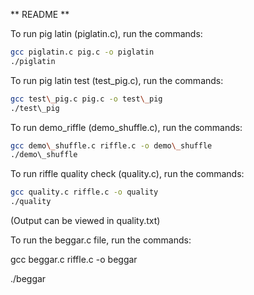 \*\* README \*\*

  

To run pig latin (piglatin.c), run the commands:

```bash
gcc piglatin.c pig.c -o piglatin
./piglatin
```

  

To run pig latin test (test\_pig.c), run the commands:


```bash
gcc test\_pig.c pig.c -o test\_pig
./test\_pig
```
  

To run demo\_riffle (demo\_shuffle.c), run the commands:

```bash
gcc demo\_shuffle.c riffle.c -o demo\_shuffle
./demo\_shuffle
```
  

To run riffle quality check (quality.c), run the commands:
```bash
gcc quality.c riffle.c -o quality
./quality
```

(Output can be viewed in quality.txt)

  

To run the beggar.c file, run the commands:

gcc beggar.c riffle.c -o beggar

./beggar
